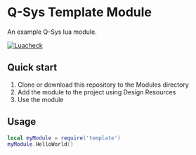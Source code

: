 # Q-Sys Template Module

An example Q-Sys lua module.

[![Luacheck](https://github.com/scsole/q-sys-module-template/actions/workflows/luacheck.yml/badge.svg)](https://github.com/scsole/q-sys-module-template/actions/workflows/luacheck.yml)

## Quick start

1. Clone or download this repository to the Modules directory
2. Add the module to the project using Design Resources
3. Use the module

## Usage

```lua
local myModule = require('template')
myModule.HelloWorld()
```
